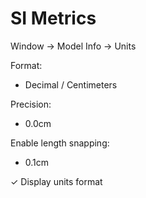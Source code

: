 # SI Metrics

Window -> Model Info -> Units

Format:
- Decimal / Centimeters

Precision:
- 0.0cm

Enable length snapping:
- 0.1cm

✓ Display units format
